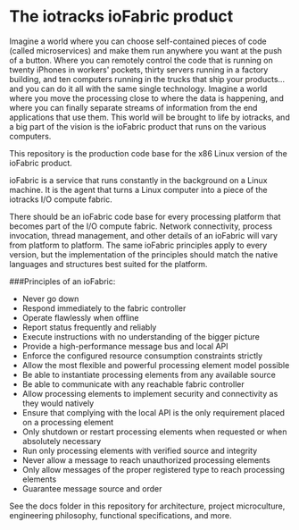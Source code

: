 # The iotracks ioFabric product

Imagine a world where you can choose self-contained pieces of code (called microservices) and make them run anywhere you want at the push of a button. Where you can remotely control the code that is running on twenty iPhones in workers' pockets, thirty servers running in a factory building, and ten computers running in the trucks that ship your products... and you can do it all with the same single technology. Imagine a world where you move the processing close to where the data is happening, and where you can finally separate streams of information from the end applications that use them. This world will be brought to life by iotracks, and a big part of the vision is the ioFabric product that runs on the various computers.

This repository is the production code base for the x86 Linux version of the ioFabric product.

ioFabric is a service that runs constantly in the background on a Linux machine. It is the agent that turns a Linux computer into a piece of the iotracks I/O compute fabric.

There should be an ioFabric code base for every processing platform that becomes part of the I/O compute fabric. Network connectivity, process invocation, thread management, and other details of an ioFabric will vary from platform to platform. The same ioFabric principles apply to every version, but the implementation of the principles should match the native languages and structures best suited for the platform.

###Principles of an ioFabric:

* Never go down
* Respond immediately to the fabric controller
* Operate flawlessly when offline
* Report status frequently and reliably
* Execute instructions with no understanding of the bigger picture
* Provide a high-performance message bus and local API
* Enforce the configured resource consumption constraints strictly
* Allow the most flexible and powerful processing element model possible
* Be able to instantiate processing elements from any available source
* Be able to communicate with any reachable fabric controller
* Allow processing elements to implement security and connectivity as they would natively
* Ensure that complying with the local API is the only requirement placed on a processing element
* Only shutdown or restart processing elements when requested or when absolutely necessary
* Run only processing elements with verified source and integrity
* Never allow a message to reach unauthorized processing elements
* Only allow messages of the proper registered type to reach processing elements
* Guarantee message source and order


See the docs folder in this repository for architecture, project microculture, engineering philosophy, functional specifications, and more.